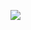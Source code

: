 ![](https://cdn.discordapp.com/attachments/1328379471186759751/1332928106805334148/ezgif.com-animated-gif-maker_3.gif?ex=67ecbb09&is=67eb6989&hm=6674f4f720b769252d937605f16549410d0dc026da62fe921d72126bac30aaa4&)